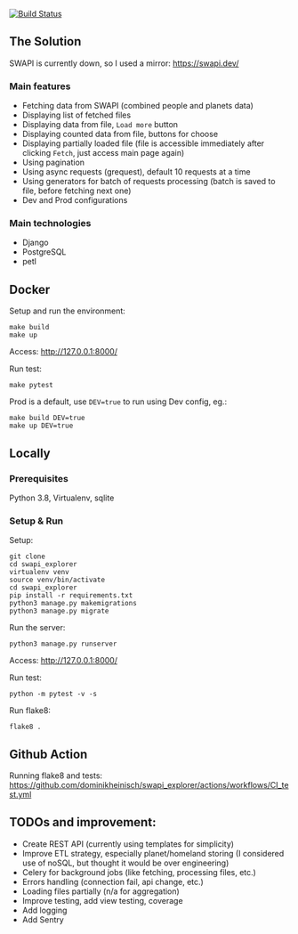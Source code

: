 [![Build Status](https://github.com/dominikheinisch/swapi_explorer/actions/workflows/CI_test.yml/badge.svg)](https://github.com/dominikheinisch/swapi_explorer/actions/workflows/CI_test.yml)

## The Solution

SWAPI is currently down, so I used a mirror: https://swapi.dev/

### Main features
- Fetching data from SWAPI (combined people and planets data)
- Displaying list of fetched files 
- Displaying data from file, `Load more` button
- Displaying counted data from file, buttons for choose 
- Displaying partially loaded file (file is accessible immediately after clicking `Fetch`, just access main page again)
- Using pagination
- Using async requests (grequest), default 10 requests at a time
- Using generators for batch of requests processing (batch is saved to file, before fetching next one)
- Dev and Prod configurations

### Main technologies
- Django
- PostgreSQL
- petl


## Docker

Setup and run the environment:
```
make build
make up
```
Access: http://127.0.0.1:8000/

Run test:
```
make pytest
```
Prod is a default, use `DEV=true` to run using Dev config, eg.:
```
make build DEV=true
make up DEV=true
```


## Locally

### Prerequisites
Python 3.8, Virtualenv, sqlite

### Setup & Run
Setup:
```
git clone
cd swapi_explorer
virtualenv venv
source venv/bin/activate
cd swapi_explorer
pip install -r requirements.txt
python3 manage.py makemigrations
python3 manage.py migrate
```
Run the server:
```
python3 manage.py runserver
```
Access: http://127.0.0.1:8000/

Run test:
```
python -m pytest -v -s
```
Run flake8:
```
flake8 .
```


## Github Action

Running flake8 and tests:
https://github.com/dominikheinisch/swapi_explorer/actions/workflows/CI_test.yml


## TODOs and improvement:

- Create REST API (currently using templates for simplicity)
- Improve ETL strategy, especially planet/homeland storing (I considered use of noSQL, but thought it would be over engineering)
- Celery for background jobs (like fetching, processing files, etc.)
- Errors handling (connection fail, api change, etc.)
- Loading files partially (n/a for aggregation)
- Improve testing, add view testing, coverage
- Add logging
- Add Sentry
